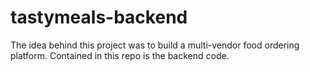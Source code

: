 # tastymeals-backend

The idea behind this project was to build a multi-vendor food ordering platform. Contained in this repo is the backend code.
